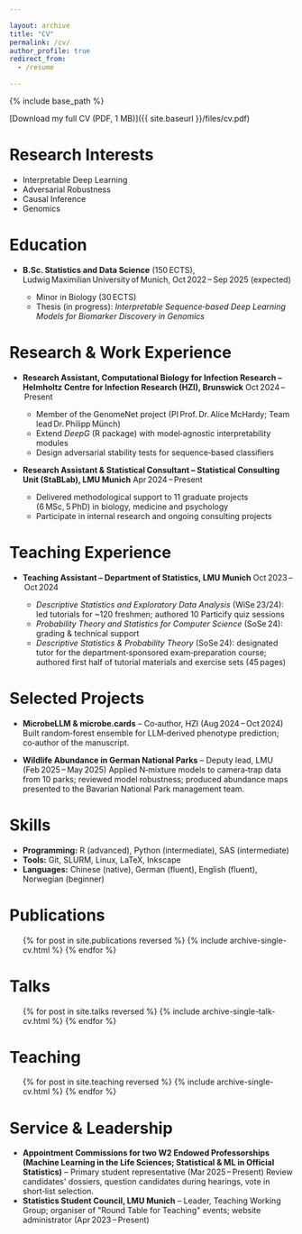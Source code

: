 ```yaml
---

layout: archive
title: "CV"
permalink: /cv/
author_profile: true
redirect_from:
  - /resume

---
```


{% include base_path %}

[Download my full CV (PDF, 1 MB)]({{ site.baseurl }}/files/cv.pdf)

# Research Interests

* Interpretable Deep Learning
* Adversarial Robustness
* Causal Inference
* Genomics

# Education

* **B.Sc. Statistics and Data Science** (150 ECTS), Ludwig Maximilian University of Munich, Oct 2022 – Sep 2025 (expected)

  * Minor in Biology (30 ECTS)
  * Thesis (in progress): *Interpretable Sequence‑based Deep Learning Models for Biomarker Discovery in Genomics*

# Research & Work Experience

* **Research Assistant, Computational Biology for Infection Research – Helmholtz Centre for Infection Research (HZI), Brunswick**
  Oct 2024 – Present

  * Member of the GenomeNet project (PI Prof. Dr. Alice McHardy; Team lead Dr. Philipp Münch)
  * Extend *DeepG* (R package) with model‑agnostic interpretability modules
  * Design adversarial stability tests for sequence‑based classifiers

* **Research Assistant & Statistical Consultant – Statistical Consulting Unit (StaBLab), LMU Munich**
  Apr 2024 – Present

  * Delivered methodological support to 11 graduate projects (6 MSc, 5 PhD) in biology, medicine and psychology
  * Participate in internal research and ongoing consulting projects

# Teaching Experience

* **Teaching Assistant – Department of Statistics, LMU Munich**
  Oct 2023 – Oct 2024

  * *Descriptive Statistics and Exploratory Data Analysis* (WiSe 23/24): led tutorials for \~120 freshmen; authored 10 Particify quiz sessions
  * *Probability Theory and Statistics for Computer Science* (SoSe 24): grading & technical support
  * *Descriptive Statistics & Probability Theory* (SoSe 24): designated tutor for the department‑sponsored exam‑preparation course; authored first half of tutorial materials and exercise sets (45 pages)

# Selected Projects

* **MicrobeLLM & microbe.cards** – Co‑author, HZI (Aug 2024 – Oct 2024)
  Built random‑forest ensemble for LLM‑derived phenotype prediction; co‑author of the manuscript.

* **Wildlife Abundance in German National Parks** – Deputy lead, LMU (Feb 2025 – May 2025)
  Applied N‑mixture models to camera‑trap data from 10 parks; reviewed model robustness; produced abundance maps presented to the Bavarian National Park management team.

# Skills

* **Programming:** R (advanced), Python (intermediate), SAS (intermediate)
* **Tools:** Git, SLURM, Linux, LaTeX, Inkscape
* **Languages:** Chinese (native), German (fluent), English (fluent), Norwegian (beginner)

# Publications

<ul>{% for post in site.publications reversed %}
  {% include archive-single-cv.html %}
{% endfor %}</ul>

# Talks

<ul>{% for post in site.talks reversed %}
  {% include archive-single-talk-cv.html %}
{% endfor %}</ul>

# Teaching

<ul>{% for post in site.teaching reversed %}
  {% include archive-single-cv.html %}
{% endfor %}</ul>

# Service & Leadership

* **Appointment Commissions for two W2 Endowed Professorships (Machine Learning in the Life Sciences; Statistical & ML in Official Statistics)** – Primary student representative (Mar 2025 – Present)
  Review candidates' dossiers, question candidates during hearings, vote in short‑list selection.
* **Statistics Student Council, LMU Munich** – Leader, Teaching Working Group; organiser of "Round Table for Teaching" events; website administrator (Apr 2023 – Present)
